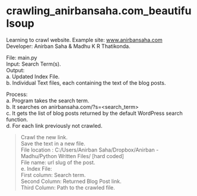# crawling_anirbansaha.com_beautifulsoup <br>
Learning to crawl website. Example site: www.anirbansaha.com <br>
Developer: Anirban Saha & Madhu K R Thatikonda.<br> 

File: main.py<br>
Input: Search Term(s). <br>
Output: <br>
a. Updated Index File. <br>
b. Individual Text files, each containing the text of the blog posts. <br> 

Process: <br>
a. Program takes the search term. <br>
b. It searches on anirbansaha.com/?s=<search_term> <br> 
c. It gets the list of blog posts returned by the default WordPress search function. <br> 
d. For each link previously not crawled.<br>
  > Crawl the new link. <br>
  > Save the text in a new file. <br> 
  > File location : C:/Users/Anirban Saha/Dropbox/Anirban - Madhu/Python Written Files/ [hard coded]  <br>
  > File name: url slug of the post. <br> 
e. Index File: <br>
  > First column: Search term. <br>
  > Second Column: Returned Blog Post link. <br>
  > Third Column: Path to the crawled file. <br>
